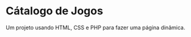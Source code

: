 # Cátalogo de Jogos
Um projeto usando HTML, CSS e PHP para fazer uma página dinâmica.

<!-- 
## (HTML)
### Página Cátalogo
- [ ] Cabeçalho;
- [ ] Formulário pro filtro;
- [ ] Itens;
- [ ] Rodapé

### Página Detalhes do Item
- [ ] Cabeçalho (é só reaproveitar);
- [ ] Item com detalhes;
- [ ] Rodapé (é só reaproveitar)
 -->